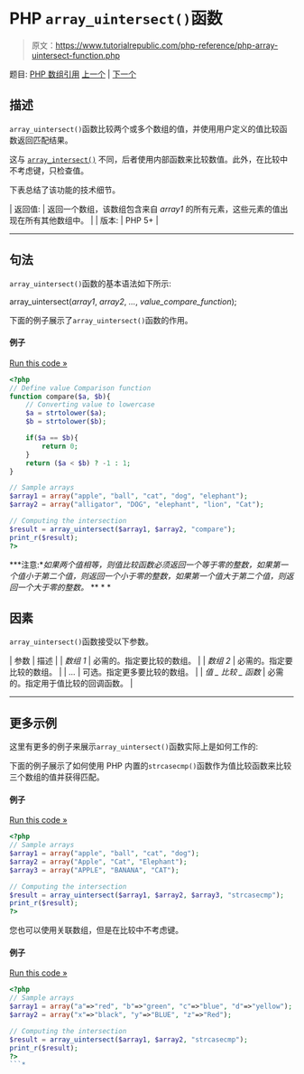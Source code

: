 # PHP `array_uintersect()`函数

> 原文：<https://www.tutorialrepublic.com/php-reference/php-array-uintersect-function.php>

题目: [PHP 数组引用](php-array-functions.php) [上一个](php-array-udiff-uassoc-function.php) | [下一个](php-array-uintersect-assoc-function.php)

## 描述

`array_uintersect()`函数比较两个或多个数组的值，并使用用户定义的值比较函数返回匹配结果。

这与 [`array_intersect()`](php-array-diff-function.php) 不同，后者使用内部函数来比较数值。此外，在比较中不考虑键，只检查值。

下表总结了该功能的技术细节。

| 返回值: | 返回一个数组，该数组包含来自 *array1* 的所有元素，这些元素的值出现在所有其他数组中。 |
| 版本: | PHP 5+ |

* * *

## 句法

`array_uintersect()`函数的基本语法如下所示:

array_uintersect(*array1*, *array2*, *...*, *value_compare_function*);

下面的例子展示了`array_uintersect()`函数的作用。

#### 例子

[Run this code »](../codelab.php?topic=php&file=intersection-of-two-arrays-using-value-comparison-function "Run this code to view the output")

```php
<?php
// Define value Comparison function
function compare($a, $b){
    // Converting value to lowercase
    $a = strtolower($a);
    $b = strtolower($b);

    if($a == $b){
        return 0;
    }
    return ($a < $b) ? -1 : 1;
}

// Sample arrays
$array1 = array("apple", "ball", "cat", "dog", "elephant");
$array2 = array("alligator", "DOG", "elephant", "lion", "Cat");

// Computing the intersection
$result = array_uintersect($array1, $array2, "compare");
print_r($result);
?>
```

 ***注意:**如果两个值相等，则值比较函数必须返回一个等于零的整数，如果第一个值小于第二个值，则返回一个小于零的整数，如果第一个值大于第二个值，则返回一个大于零的整数。*  ** * *

## 因素

`array_uintersect()`函数接受以下参数。

| 参数 | 描述 |
| *数组 1* | 必需的。指定要比较的数组。 |
| *数组 2* | 必需的。指定要比较的数组。 |
| *...* | 可选。指定更多要比较的数组。 |
| *值 _ 比较 _ 函数* | 必需的。指定用于值比较的回调函数。 |

* * *

## 更多示例

这里有更多的例子来展示`array_uintersect()`函数实际上是如何工作的:

下面的例子展示了如何使用 PHP 内置的`strcasecmp()`函数作为值比较函数来比较三个数组的值并获得匹配。

#### 例子

[Run this code »](../codelab.php?topic=php&file=intersection-of-three-arrays-using-value-comparison-function "Run this code to view the output")

```php
<?php
// Sample arrays
$array1 = array("apple", "ball", "cat", "dog");
$array2 = array("Apple", "Cat", "Elephant");
$array3 = array("APPLE", "BANANA", "CAT");

// Computing the intersection
$result = array_uintersect($array1, $array2, $array3, "strcasecmp");
print_r($result);
?>
```

您也可以使用关联数组，但是在比较中不考虑键。

#### 例子

[Run this code »](../codelab.php?topic=php&file=intersection-of-associative-arrays-using-value-comparison-function "Run this code to view the output")

```php
<?php
// Sample arrays
$array1 = array("a"=>"red", "b"=>"green", "c"=>"blue", "d"=>"yellow");
$array2 = array("x"=>"black", "y"=>"BLUE", "z"=>"Red");

// Computing the intersection
$result = array_uintersect($array1, $array2, "strcasecmp");
print_r($result);
?>
```*